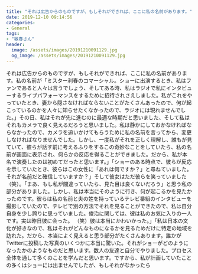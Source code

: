 ```yaml
---
title: "それは広告からのものですが、もしそれができれば、ここに私の名前があります。"
date: 2019-12-10 09:14:56
categories:
- General
tags:
- "敏春さん"
header:
  image: /assets/images/20191210091129.jpg
  og_image: /assets/images/20191210091129.jpg
---
```


それは広告からのものですが、もしそれができれば、ここに私の名前があります。私の名前が「ミスター利春のコマーシャル。ショーに出演するとき、私はファンであると人々は言うでしょう、そしてある時、私はラジオで私にインタビューするライブパフォーマンスをするために招待されさえしました。私がこれをやっていたとき、妻から隠さなければならないことがたくさんあったので、何が起こっているのかを人々に知らせたくなかったので、ラジオには現れませんでした。」その日、私はそれが先に進むのに最適な時期だと思いました、そして私はそれもカメラで良く見えるだろうと思いました。私は静かにしておかなければならなかったので、カメラを追いかけてもらうために私の名前を言ってから、変更しなければなりませんでした。しかし、一度私がそれを正しく理解し、誰もが見ていて、彼らが話す前に考えるふりをするこの奇妙なことをしていたら、私の名前が画面に表示され、何らかの反応を得ることができました。だから、私が本名で演奏したのは初めてだったと思います。」「ショーのある時点で、彼らが反応を示していたとき、彼らはこの女性に「あれは何ですか？」と尋ねていました。それが名前だと確信していますか？」そして彼女はただ彼らを笑っていました（笑）。「まあ、もし私が間違っていたら、見た目は良くないだろう」と思う私の部分がありました。しかし、私は本当にそのように行き、何が起こるかを見たかったのです。彼らは私の名前と夫の姓を持っているテレビ番組のインタビューを撮影していたので、テレビで別の方法でそれを見ることができたので、私は自分自身を少し誇りに思っていました。俊治に関しては、彼は私のお気に入りの一人です。実は昨日彼に会った。 （笑）彼は本当にかわいかった。」「私は日本の文化が好きなので、私はそれがどんなものになるかを見るためだけに特定の地域を訪れた。だから、本当によく見えると思う部分がたくさんあります。誰かがTwitterに投稿した写真のいくつかに本当に驚いた。それがショーがどのようになったかのようなものだと思います。数人の友達と自分でやりました。プロセス全体を通して多くのことを学んだと思います。ですから、私が計画していたことの多くはショーには出ませんでしたが、もしそれがなかったら
